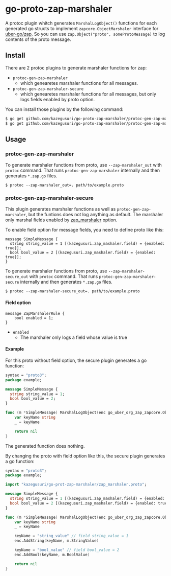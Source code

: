 # go-proto-zap-marshaler

A protoc plugin whitch generates `MarshalLogObject()` functions for each generated go structs to implement `zapcore.ObjectMarshaler` interface for [uber-go/zap](https://github.com/uber-go/zap). So you can use `zap.Object("proto", someProtoMessage)` to log contents of the proto message.

## Install

There are 2 protoc plugins to generate marshaler functions for zap:

* `protoc-gen-zap-marshaler`
  * which genearetes marshaler functions for all messages.
* `protoc-gen-zap-marshaler-secure`
  * which genearetes marshaler functions for all messages, but only logs fields enabled by proto option.

You can install those plugins by the following command:

```bash
$ go get github.com/kazegusuri/go-proto-zap-marshaler/protoc-gen-zap-marshaler
$ go get github.com/kazegusuri/go-proto-zap-marshaler/protoc-gen-zap-marshaler-secure
```

## Usage

### protoc-gen-zap-marshaler

To generate marshaler functions from proto, use `--zap-marshaler_out` with `protoc` command. That runs `protoc-gen-zap-marshaler` internally and then generates `*.zap.go` files.

```
$ protoc --zap-marshaler_out=. path/to/example.proto
```

### protoc-gen-zap-marshaler-secure

This plugin generates marshaler functions as well as `protoc-gen-zap-marshaler`, but the funtions does not log anything as default. The marshaler only marshal fields enabled by [zap_marshaler](https://github.com/kazegusuri/go-proto-zap-marshaler/blob/master/zap_marshaler.proto) option.


To enable field option for message fields, you need to define proto like this:

```
message SimpleMessage {
  string string_value = 1 [(kazegusuri.zap_mashaler.field) = {enabled: true}];
  bool bool_value = 2 [(kazegusuri.zap_mashaler.field) = {enabled: true}];
}
```

To generate marshaler functions from proto, use `--zap-marshaler-secure_out` with `protoc` command. That runs `protoc-gen-zap-marshaler-secure` internally and then generates `*.zap.go` files.

```
$ protoc --zap-marshaler-secure_out=. path/to/example.proto
```

#### Field option

```
message ZapMarshalerRule {
    bool enabled = 1;
}
```

* `enabled`
   * The marshaler only logs a field whose value is true

#### Example

For this proto without field option, the secure plugin generates a go function:

```proto
syntax = "proto3";
package example;

message SimpleMessage {
  string string_value = 1;
  bool bool_value = 2;
}
```

```go
func (m *SimpleMessage) MarshalLogObject(enc go_uber_org_zap_zapcore.ObjectEncoder) error {
	var keyName string
	_ = keyName

	return nil
}
```

The generated function does nothing.

By changing the proto with field option like this, the secure plugin generates a go function:


```proto
syntax = "proto3";
package example;

import "kazegusuri/go-prot-zap-marshaler/zap_marshaler.proto";

message SimpleMessage {
  string string_value = 1 [(kazegusuri.zap_mashaler.field) = {enabled: true}];
  bool bool_value = 2 [(kazegusuri.zap_mashaler.field) = {enabled: true}];
}
```

```go
func (m *SimpleMessage) MarshalLogObject(enc go_uber_org_zap_zapcore.ObjectEncoder) error {
	var keyName string
	_ = keyName

	keyName = "string_value" // field string_value = 1
	enc.AddString(keyName, m.StringValue)

	keyName = "bool_value" // field bool_value = 2
	enc.AddBool(keyName, m.BoolValue)

	return nil
}
```
